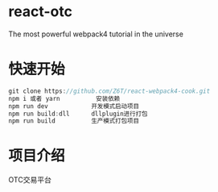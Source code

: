 # react-otc
The most powerful webpack4 tutorial in the universe
# 快速开始
```javascript
git clone https://github.com/Z6T/react-webpack4-cook.git 
npm i 或者 yarn          安装依赖
npm run dev            开发模式启动项目
npm run build:dll      dllplugin进行打包
npm run build          生产模式打包项目
```
# 项目介绍
OTC交易平台

